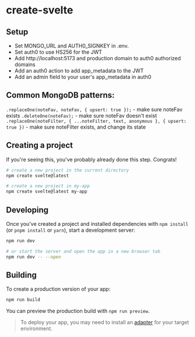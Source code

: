 # create-svelte

## Setup

- Set MONGO_URL and AUTH0_SIGNKEY in .env.
- Set auth0 to use HS256 for the JWT
- Add http://localhost:5173 and production domain to auth0 authorized domains
- Add an auth0 action to add app_metadata to the JWT
- Add an admin field to your user's app_metadata in auth0

## Common MongoDB patterns:

`.replaceOne(noteFav, noteFav, { upsert: true });` - make sure noteFav exists
`.deleteOne(noteFav);` - make sure noteFav doesn't exist
`.replaceOne(noteFilter, { ...noteFilter, text, anonymous }, { upsert: true })` - make sure noteFilter exists, and change its state

## Creating a project

If you're seeing this, you've probably already done this step. Congrats!

```bash
# create a new project in the current directory
npm create svelte@latest

# create a new project in my-app
npm create svelte@latest my-app
```

## Developing

Once you've created a project and installed dependencies with `npm install` (or `pnpm install` or `yarn`), start a development server:

```bash
npm run dev

# or start the server and open the app in a new browser tab
npm run dev -- --open
```

## Building

To create a production version of your app:

```bash
npm run build
```

You can preview the production build with `npm run preview`.

> To deploy your app, you may need to install an [adapter](https://kit.svelte.dev/docs/adapters) for your target environment.
